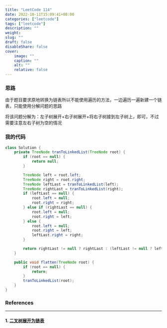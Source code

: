 ```yaml
---
title: "LeetCode 114"
date: 2022-10-11T15:09:41+08:00
categories: ["leetcode"]
tags: ["leetcode"]
description: ""
weight:
slug: ""
draft: false
disableShare: false
cover:
    image: ""
    caption: ""
    alt: ""
    relative: false
---
```


### 思路

由于题目要求原地转换为链表所以不能使用遍历的方法，一边遍历一遍新建一个链表，只能使用分解问题的思路

将该问题分解为：左子树展开+右子树展开+将右子树接到左子树上，即可，不过需要注意左右子树为空的情况

### 我的代码

```java
class Solution {
    private TreeNode tranToLinkedList(TreeNode root) {
        if (root == null) {
            return null;
        }

        TreeNode left = root.left;
        TreeNode right = root.right;
        TreeNode leftLast = tranToLinkedList(left);
        TreeNode rightLast = tranToLinkedList(right);
        if (leftLast == null) {
            root.left = null;
            root.right = right;
        } else if (rightLast == null) {
            root.left = null;
            root.right = left;
        } else {
            root.left = null;
            root.right = left;
            leftLast.right = right;
        }

        return rightLast != null ? rightLast : (leftLast != null ? leftLast : root);
    }

    public void flatten(TreeNode root) {
        if (root == null) {
            return;
        }
        tranToLinkedList(root);
    }
}
```

### References

---

#### 1. [二叉树展开为链表](https://leetcode.cn/problems/flatten-binary-tree-to-linked-list/)
